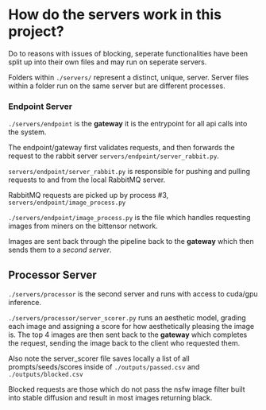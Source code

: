# How do the servers work in this project?

Do to reasons with issues of blocking, seperate functionalities have been split up into their own files and may run on seperate servers.

Folders within `./servers/` represent a distinct, unique, server. Server files within a folder run on the same server but are different processes.

### Endpoint Server

`./servers/endpoint` is the **gateway** it is the entrypoint for all api calls into the system.

The endpoint/gateway first validates requests, and then forwards the request to the rabbit server `servers/endpoint/server_rabbit.py`.

`servers/endpoint/server_rabbit.py` is responsible for pushing and pulling requests to and from the local RabbitMQ server.

RabbitMQ requests are picked up by process #3, `servers/endpoint/image_process.py`

`./servers/endpoint/image_process.py` is the file which handles requesting images from miners on the bittensor network.

Images are sent back through the pipeline back to the **gateway** which then sends them to a *second server*.

## Processor Server

`./servers/processor` is the second server and runs with access to cuda/gpu inference. 

`./servers/processor/server_scorer.py` runs an aesthetic model, grading each image and assigning a score for how aesthetically pleasing the image is. The top 4 images are then sent back to the **gateway** which completes the request, sending the image back to the client who requested them.

Also note the server_scorer file saves locally a list of all prompts/seeds/scores inside of `./outputs/passed.csv` and `./outputs/blocked.csv`

Blocked requests are those which do not pass the nsfw image filter built into stable diffusion and result in most images returning black.